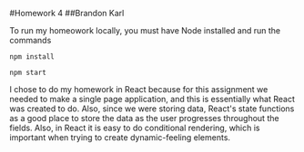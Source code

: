 #Homework 4
##Brandon Karl

To run my homeowork locally, you must have Node installed and run the commands
```
npm install
```
```
npm start
```
I chose to do my homework in React because for this assignment we needed to make a single page application, and this is essentially what React was created to do. Also, since we were storing data, React's state functions as a good place to store the data as the user progresses throughout the fields. Also, in React it is easy to do conditional rendering, which is important when trying to create dynamic-feeling elements.